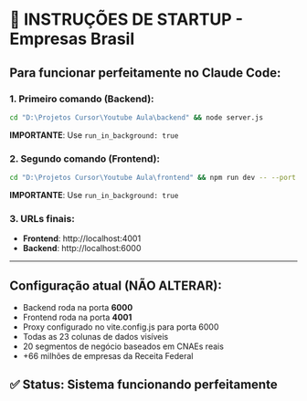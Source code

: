 # 🚀 INSTRUÇÕES DE STARTUP - Empresas Brasil

## Para funcionar perfeitamente no Claude Code:

### 1. Primeiro comando (Backend):
```bash
cd "D:\Projetos Cursor\Youtube Aula\backend" && node server.js
```
**IMPORTANTE**: Use `run_in_background: true`

### 2. Segundo comando (Frontend):
```bash
cd "D:\Projetos Cursor\Youtube Aula\frontend" && npm run dev -- --port 4001
```
**IMPORTANTE**: Use `run_in_background: true`

### 3. URLs finais:
- **Frontend**: http://localhost:4001
- **Backend**: http://localhost:6000

---

## Configuração atual (NÃO ALTERAR):
- Backend roda na porta **6000**
- Frontend roda na porta **4001** 
- Proxy configurado no vite.config.js para porta 6000
- Todas as 23 colunas de dados visíveis
- 20 segmentos de negócio baseados em CNAEs reais
- +66 milhões de empresas da Receita Federal

## ✅ Status: Sistema funcionando perfeitamente